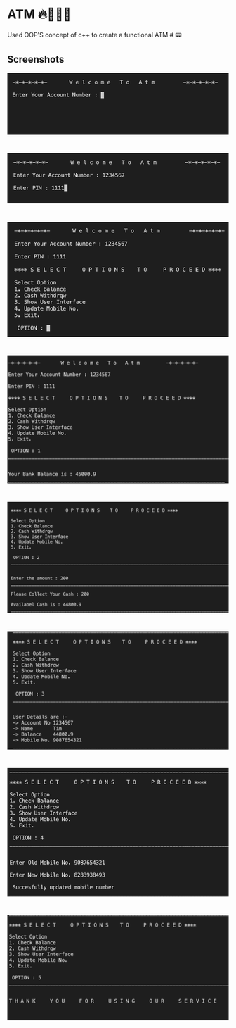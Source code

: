 # ATM 🔥👨🏻‍💻

Used OOP'S concept of c++ to create a functional ATM # 📟



## Screenshots

![App Screenshot](https://github.com/Sanjeev-coder/ATM/blob/main/Screenshot%202022-04-05%20at%209.07.33%20PM.png?raw=true)
#
![App Screenshot](https://github.com/Sanjeev-coder/ATM/blob/main/Screenshot%202022-04-05%20at%209.07.47%20PM.png?raw=true)
#
![App Screenshot](https://github.com/Sanjeev-coder/ATM/blob/main/Screenshot%202022-04-05%20at%209.07.55%20PM.png?raw=true)
#
![App Screenshot](https://github.com/Sanjeev-coder/ATM/blob/main/Screenshot%202022-04-05%20at%209.08.20%20PM.png?raw=true)
#
![App Screenshot](https://github.com/Sanjeev-coder/ATM/blob/main/Screenshot%202022-04-05%20at%209.08.38%20PM.png?raw=true)
#
![App Screenshot](https://github.com/Sanjeev-coder/ATM/blob/main/Screenshot%202022-04-05%20at%209.09.00%20PM.png?raw=true)
#
![App Screenshot](https://github.com/Sanjeev-coder/ATM/blob/main/Screenshot%202022-04-05%20at%209.09.34%20PM.png?raw=true)
#
![App Screenshot](https://github.com/Sanjeev-coder/ATM/blob/main/Screenshot%202022-04-05%20at%209.09.45%20PM.png?raw=true)
#



